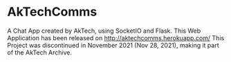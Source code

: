 # AkTechComms
A Chat App created by AkTech, using SocketIO and Flask. 
This Web Application has been released on http://aktechcomms.herokuapp.com/
This Project was discontinued in November 2021 (Nov 28, 2021), making it part of the AkTech Archive.



